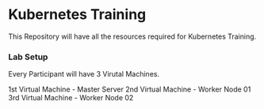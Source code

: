 # Kubernetes Training

This Repository will have all the resources required for Kubernetes Training.

### Lab Setup

Every Participant will have 3 Virutal Machines.

1st Virtual Machine - Master Server
2nd Virtual Machine - Worker Node 01
3rd Virtual Machine - Worker Node 02

